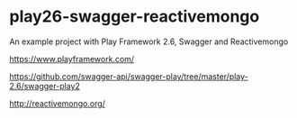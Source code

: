 # play26-swagger-reactivemongo
An example project with Play Framework 2.6, Swagger and Reactivemongo

https://www.playframework.com/

https://github.com/swagger-api/swagger-play/tree/master/play-2.6/swagger-play2

http://reactivemongo.org/

